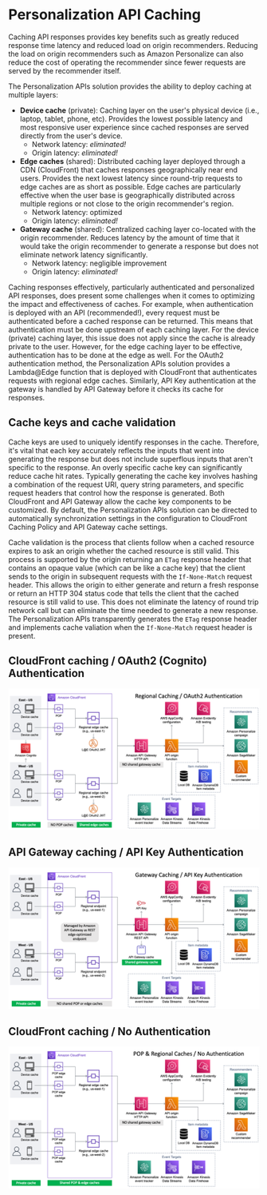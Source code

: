 # Personalization API Caching

Caching API responses provides key benefits such as greatly reduced response time latency and reduced load on origin recommenders. Reducing the load on origin recommenders such as Amazon Personalize can also reduce the cost of operating the recommender since fewer requests are served by the recommender itself.

The Personalization APIs solution provides the ability to deploy caching at multiple layers:

- **Device cache** (private): Caching layer on the user's physical device (i.e., laptop, tablet, phone, etc). Provides the lowest possible latency and most responsive user experience since cached responses are served directly from the user's device.
    - Network latency: _eliminated!_
    - Origin latency: _eliminated!_
- **Edge caches** (shared): Distributed caching layer deployed through a CDN (CloudFront) that caches responses geographically near end users. Provides the next lowest latency since round-trip requests to edge caches are as short as possible. Edge caches are particularly effective when the user base is geographically distributed across multiple regions or not close to the origin recommender's region.
    - Network latency: optimized
    - Origin latency: _eliminated!_
- **Gateway cache** (shared): Centralized caching layer co-located with the origin recommender. Reduces latency by the amount of time that it would take the origin recommender to generate a response but does not eliminate network latency significantly.
    - Network latency: negligible improvement
    - Origin latency: _eliminated!_

Caching responses effectively, particularly authenticated and personalized API responses, does present some challenges when it comes to optimizing the impact and effectiveness of caches. For example, when authentication is deployed with an API (recommended!), every request must be authenticated before a cached response can be returned. This means that authentication must be done upstream of each caching layer. For the device (private) caching layer, this issue does not apply since the cache is already private to the user. However, for the edge caching layer to be effective, authentication has to be done at the edge as well. For the OAuth2 authentication method, the Personalization APIs solution provides a Lambda@Edge function that is deployed with CloudFront that authenticates requests with regional edge caches. Similarly, API Key authentication at the gateway is handled by API Gateway before it checks its cache for responses.

## Cache keys and cache validation

Cache keys are used to uniquely identify responses in the cache. Therefore, it's vital that each key accurately reflects the inputs that went into generating the response but does not include superflous inputs that aren't specific to the response. An overly specific cache key can significantly reduce cache hit rates. Typically generating the cache key involves hashing a combination of the request URI, query string parameters, and specific request headers that control how the response is generated. Both CloudFront and API Gateway allow the cache key components to be customized. By default, the Personalization APIs solution can be directed to automatically synchronization settings in the configuration to CloudFront Caching Policy and API Gateway cache settings.

Cache validation is the process that clients follow when a cached resource expires to ask an origin whether the cached resource is still valid. This process is supported by the origin returning an `ETag` response header that contains an opaque value (which can be like a cache key) that the client sends to the origin in subsequent requests with the `If-None-Match` request header. This allows the origin to either generate and return a fresh response or return an HTTP 304 status code that tells the client that the cached resource is still valid to use. This does not eliminate the latency of round trip network call but can eliminate the time needed to generate a new response. The Personalization APIs transparently generates the `ETag` response header and implements cache valiation when the `If-None-Match` request header is present.

## CloudFront caching / OAuth2 (Cognito) Authentication

![Deployment Architecture OAuth2 Auth](../images/architecture-oauth2.png)

## API Gateway caching / API Key Authentication

![Deployment Architecture API Key Auth](../images/architecture-apikey.png)

## CloudFront caching / No Authentication

![Deployment Architecture No-Auth](../images/architecture-noauth.png)

